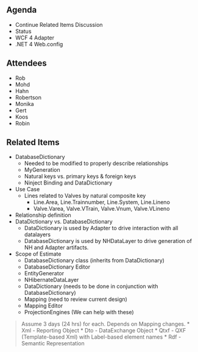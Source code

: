 ## Agenda ##
  * Continue Related Items Discussion
  * Status
  * WCF 4 Adapter
  * .NET 4 Web.config

## Attendees ##
  * Rob
  * Mohd
  * Hahn
  * Robertson
  * Monika
  * Gert
  * Koos
  * Robin

## Related Items ##
  * DatabaseDictionary
    * Needed to be modified to properly describe relationships
    * MyGeneration
    * Natural keys vs. primary keys & foreign keys
    * Ninject Binding and DataDictionary
  * Use Case
    * Lines related to Valves by natural composite key
      * Line.Area, Line.Trainnumber, Line.System, Line.Lineno
      * Valve.Varea, Valve.VTrain, Valve.Vnum, Valve.VLineno
  * Relationship definition
  * DataDictionary vs. DatabaseDictionary
    * DataDictionary is used by Adapter to drive interaction with all datalayers
    * DatabaseDictionary is used by NHDataLayer to drive generation of NH and Adapter artifacts.
  * Scope of Estimate
    * DatabaseDictionary class (inherits from DataDictionary)
    * DatabaseDictionary Editor
    * EntityGenerator
    * NHibernateDataLayer
    * DataDictionary (needs to be done in conjunction with DatabaseDictionary)
    * Mapping (need to review current design)
    * Mapping Editor
    * ProjectionEngines (We can help with these)
> Assume 3 days (24 hrs) for each.  Depends on Mapping changes.
    * Xml - Reporting Object
    * Dto - DataExchange Object
    * Qtxf - QXF (Template-based Xml) with Label-based element names
    * Rdf - Semantic Representation